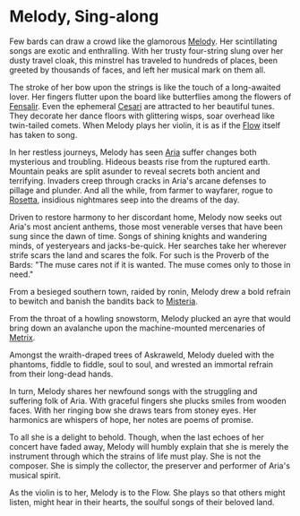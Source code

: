 # Melody, Sing-along

Few bards can draw a crowd like the glamorous [Melody](../../heroes-of-rathe/melody-about.md). Her scintillating songs are exotic and enthralling. With her trusty four-string slung over her dusty travel cloak, this minstrel has traveled to hundreds of places, been greeted by thousands of faces, and left her musical mark on them all.

The stroke of her bow upon the strings is like the touch of a long-awaited lover. Her fingers flutter upon the board like butterflies among the flowers of [Fensalir](../../regions/rathe/aria/a-true-sanctuary.md#fensalir). Even the ephemeral [Cesari](../../regions/rathe/aria/a-true-sanctuary.md#cesari) are attracted to her beautiful tunes. They decorate her dance floors with glittering wisps, soar overhead like twin-tailed comets. When Melody plays her violin, it is as if the [Flow](../../regions/rathe/aria/a-true-sanctuary.md#the-flow) itself has taken to song.

In her restless journeys, Melody has seen [Aria](../../regions/rathe/aria/aria.md) suffer changes both mysterious and troubling. Hideous beasts rise from the ruptured earth. Mountain peaks are split asunder to reveal secrets both ancient and terrifying. Invaders creep through cracks in Aria's arcane defenses to pillage and plunder. And all the while, from farmer to wayfarer, rogue to [Rosetta](../../main-story/05-tales-of-aria/amongst-the-brambles.md), insidious nightmares seep into the dreams of the day.

Driven to restore harmony to her discordant home, Melody now seeks out Aria's most ancient anthems, those most venerable verses that have been sung since the dawn of time. Songs of shining knights and wandering minds, of yesteryears and jacks-be-quick. Her searches take her wherever strife scars the land and scares the folk. For such is the Proverb of the Bards: "The muse cares not if it is wanted. The muse comes only to those in need."

From a besieged southern town, raided by ronin, Melody drew a bold refrain to bewitch and banish the bandits back to [Misteria](../../regions/rathe/misteria/misteria.md).

From the throat of a howling snowstorm, Melody plucked an ayre that would bring down an avalanche upon the machine-mounted mercenaries of [Metrix](../../regions/rathe/metrix/metrix.md).

Amongst the wraith-draped trees of Askraweld, Melody dueled with the phantoms, fiddle to fiddle, soul to soul, and wrested an immortal refrain from their long-dead hands.

In turn, Melody shares her newfound songs with the struggling and suffering folk of Aria. With graceful fingers she plucks smiles from wooden faces. With her ringing bow she draws tears from stoney eyes. Her harmonics are whispers of hope, her notes are poems of promise.

To all she is a delight to behold. Though, when the last echoes of her concert have faded away, Melody will humbly explain that she is merely the instrument through which the strains of life must play. She is not the composer. She is simply the collector, the preserver and performer of Aria's musical spirit.

As the violin is to her, Melody is to the Flow. She plays so that others might listen, might hear in their hearts, the soulful songs of their beloved land.
